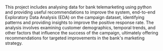 This project includes analysing data for bank telemarketing using python and providing useful recommendations to improve the system, end-to-end Exploratory Data Analysis (EDA) on the campaign dataset, identifying patterns and providing insights to improve the positive response rate. The analysis involves examining customer demographics, temporal trends, and other factors that influence the success of the campaign, ultimately offering recommendations for targeted improvements in the bank's marketing strategy.

